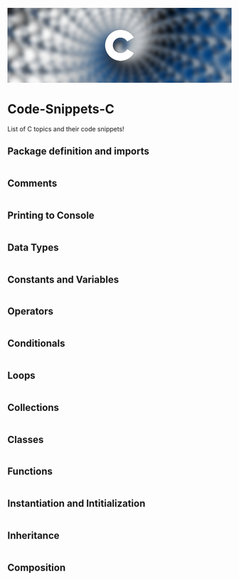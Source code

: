 ![alt text](https://github.com/Singularity-Coder/Code-Snippets-C/blob/main/assets/banner_c.png)
# Code-Snippets-C
List of C topics and their code snippets!

## Package definition and imports
```C

```
## Comments
```C

```
## Printing to Console
```C

```
## Data Types
```C

```
## Constants and Variables
```C

```
## Operators
```C

```
## Conditionals
```C

```
## Loops
```C

```
## Collections
```C

```
## Classes
```C

```
## Functions
```C

```
## Instantiation and Intitialization
```C

```
## Inheritance 
```C

```
## Composition
```C

```